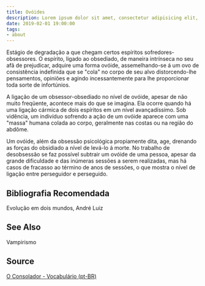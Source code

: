 ```yaml
---
title: Ovóides
description: Lorem ipsum dolor sit amet, consectetur adipisicing elit, sed do eiusmod tempor incididunt ut labore et dolore magna aliqua.  TODO
date: 2019-02-01 19:00:00
tags:
- about
---
```


Estágio de degradação a que chegam certos espíritos sofredores-obsessores. O espírito, ligado ao obsediado, de maneira intrínseca no seu afã de prejudicar, adquire uma forma ovóide, assemelhando-se á um ovo de consistência indefinida que se "cola" no corpo de seu alvo distorcendo-lhe pensamentos, opiniões e agindo incessantemente para lhe proporcionar toda sorte de infortúnios.

A ligação de um obsessor-obsediado no nível de ovóide, apesar de não muito freqüente, acontece mais do que se imagina. Ela ocorre quando há uma ligação cármica de dois espíritos em um nível avançadíssimo. Sob vidência, um indivíduo sofrendo a ação de um ovóide aparece com uma "massa" humana colada ao corpo, geralmente nas costas ou na região do abdôme.

Um ovóide, além da obsessão psicológica propiamente dita, age, drenando as forças do obsidiado a nível de levá-lo á morte. No trabalho de desobsessão se faz possível subtrair um ovóide de uma pessoa, apesar da grande dificuldade e das inúmeras sessões a serem realizadas, mas há casos de fracasso ao término de anos de sessões, o que mostra o nível de ligação entre perseguidor e perseguido.


## Bibliografia Recomendada
Evolução em dois mundos, André Luiz

## See Also
Vampirismo

## Source
[O Consolador - Vocabulário (pt-BR)](http://www.oconsolador.com.br/linkfixo/vocabulario/principal.html)
